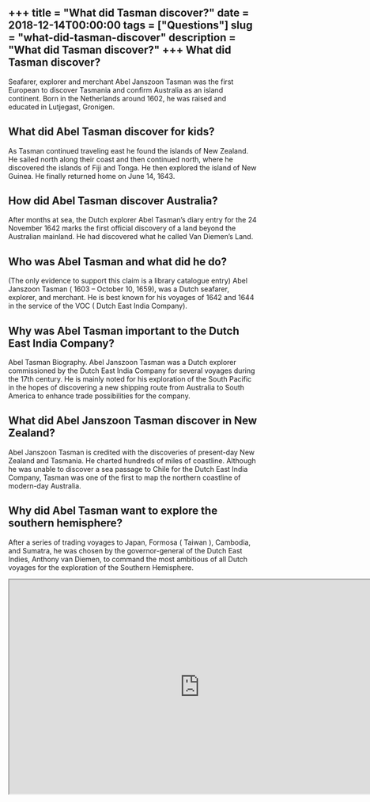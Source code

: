 +++
title = "What did Tasman discover?"
date = 2018-12-14T00:00:00
tags = ["Questions"]
slug = "what-did-tasman-discover"
description = "What did Tasman discover?"
+++
What did Tasman discover?
-------------------------

Seafarer, explorer and merchant Abel Janszoon Tasman was the first European to discover Tasmania and confirm Australia as an island continent. Born in the Netherlands around 1602, he was raised and educated in Lutjegast, Gronigen.

What did Abel Tasman discover for kids?
---------------------------------------

As Tasman continued traveling east he found the islands of New Zealand. He sailed north along their coast and then continued north, where he discovered the islands of Fiji and Tonga. He then explored the island of New Guinea. He finally returned home on June 14, 1643.

How did Abel Tasman discover Australia?
---------------------------------------

After months at sea, the Dutch explorer Abel Tasman’s diary entry for the 24 November 1642 marks the first official discovery of a land beyond the Australian mainland. He had discovered what he called Van Diemen’s Land.

Who was Abel Tasman and what did he do?
---------------------------------------

(The only evidence to support this claim is a library catalogue entry) Abel Janszoon Tasman ( 1603 – October 10, 1659), was a Dutch seafarer, explorer, and merchant. He is best known for his voyages of 1642 and 1644 in the service of the VOC ( Dutch East India Company).

Why was Abel Tasman important to the Dutch East India Company?
--------------------------------------------------------------

Abel Tasman Biography. Abel Janszoon Tasman was a Dutch explorer commissioned by the Dutch East India Company for several voyages during the 17th century. He is mainly noted for his exploration of the South Pacific in the hopes of discovering a new shipping route from Australia to South America to enhance trade possibilities for the company.

What did Abel Janszoon Tasman discover in New Zealand?
------------------------------------------------------

Abel Janszoon Tasman is credited with the discoveries of present-day New Zealand and Tasmania. He charted hundreds of miles of coastline. Although he was unable to discover a sea passage to Chile for the Dutch East India Company, Tasman was one of the first to map the northern coastline of modern-day Australia.

Why did Abel Tasman want to explore the southern hemisphere?
------------------------------------------------------------

After a series of trading voyages to Japan, Formosa ( Taiwan ), Cambodia, and Sumatra, he was chosen by the governor-general of the Dutch East Indies, Anthony van Diemen, to command the most ambitious of all Dutch voyages for the exploration of the Southern Hemisphere.

<iframe allow="accelerometer; autoplay; clipboard-write; encrypted-media; gyroscope; picture-in-picture" allowfullscreen="" class="__youtube_prefs__  epyt-is-override  no-lazyload" data-no-lazy="1" data-origheight="433" data-origwidth="770" data-skipgform_ajax_framebjll="" height="433" id="_ytid_67153" loading="lazy" src="https://www.youtube.com/embed/aoOmRwYJ3IA?enablejsapi=1&autoplay=0&cc_load_policy=0&cc_lang_pref=&iv_load_policy=1&loop=0&modestbranding=0&rel=1&fs=1&playsinline=0&autohide=2&theme=dark&color=red&controls=1&" title="YouTube player" width="770"></iframe>